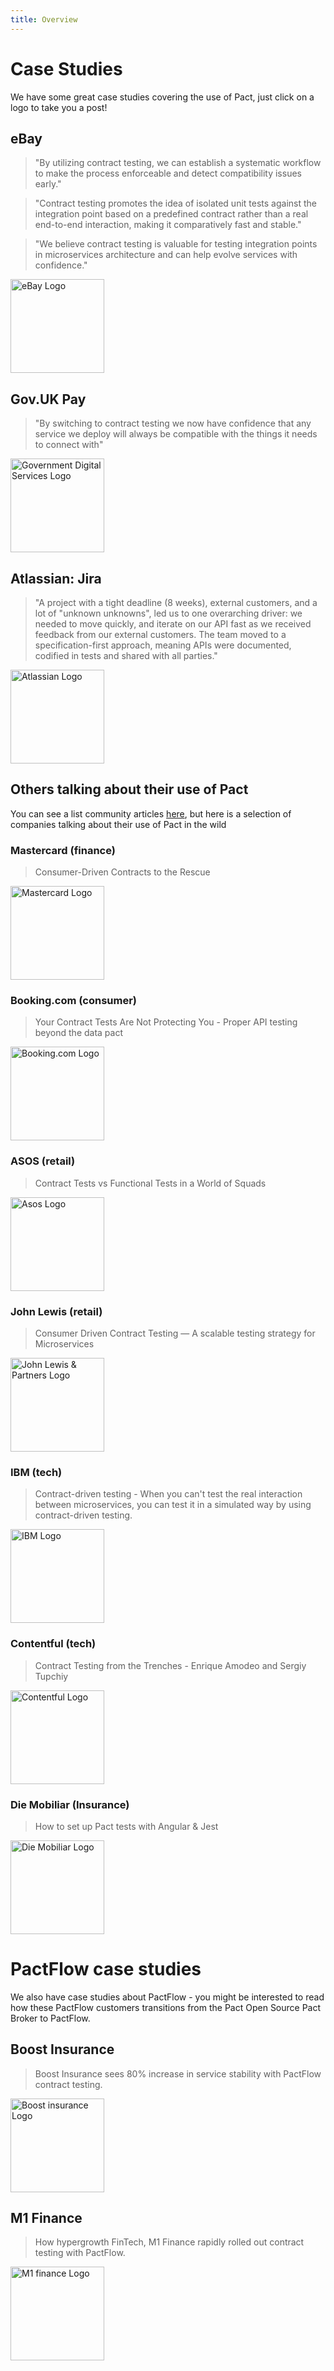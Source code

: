 ```yaml
---
title: Overview
---
```


# Case Studies

We have some great case studies covering the use of Pact, just click on a logo to take you a post!

## eBay

> "By utilizing contract testing, we can establish a systematic workflow to make the process enforceable and detect compatibility issues early."

> "Contract testing promotes the idea of isolated unit tests against the integration point based on a predefined contract rather than a real end-to-end interaction, making it comparatively fast and stable."

> "We believe contract testing is valuable for testing integration points in microservices architecture and can help evolve services with confidence."

<a href="https://tech.ebayinc.com/engineering/api-evolution-with-confidence-a-case-study-of-contract-testing-adoption-at-ebay"><img src="/img/logos/brand/ebay.png" alt="eBay Logo" width="150" /></a>


## Gov.UK Pay

> "By switching to contract testing we now have confidence that any service we deploy will always be compatible with the things it needs to connect with"

<a href="./case_studies/case_study_govuk"><img src="/img/logos/brand/govuk.png" alt="Government Digital Services Logo" width="150" /></a>

## Atlassian: Jira

> "A project with a tight deadline (8 weeks), external customers, and a lot of "unknown unknowns", led us to one overarching driver: we needed to move quickly, and iterate on our API fast as we received feedback from our external customers. The team moved to a specification-first approach, meaning APIs were documented, codified in tests and shared with all parties."

<a href="./case_studies/case_study_atlassian"><img src="/img/logos/brand/atlassian.svg" alt="Atlassian Logo" width="150" /></a>

## Others talking about their use of Pact

You can see a list community articles [here](blogs_videos_and_articles), but here is a selection of companies talking about their use of Pact in the wild

### Mastercard (finance)

> Consumer-Driven Contracts to the Rescue

<a href="https://developer.mastercard.com/blog/consumer-driven-contracts-to-the-rescue/"><img src="/img/logos/brand/mastercard.svg" alt="Mastercard Logo" width="150" /></a>

### Booking.com (consumer)

>Your Contract Tests Are Not Protecting You - Proper API testing beyond the data pact

<a href="https://medium.com/better-programming/your-contract-tests-are-not-protecting-you-563a5d6cdfef"><img src="/img/logos/brand/bookingdotcom.png" alt="Booking.com Logo" width="150" /></a>

### ASOS (retail)

> Contract Tests vs Functional Tests in a World of Squads

<a href="https://www.youtube.com/watch?v=SAtXTT214ro&feature=youtu.be"><img src="/img/users/asos.png" alt="Asos Logo" width="150" /></a>

### John Lewis (retail)

> Consumer Driven Contract Testing — A scalable testing strategy for Microservices

<a href="https://medium.com/john-lewis-software-engineering/consumer-driven-contract-testing-a-scalable-testing-strategy-for-microservices-3f2b09f99ed1"><img src="/img/logos/brand/john-lewis.png" alt="John Lewis & Partners Logo" width="150" /></a>

### IBM (tech)

> Contract-driven testing - When you can't test the real interaction between microservices, you can test it in a simulated way by using contract-driven testing.

<a href="https://www.ibm.com/garage/method/practices/code/contract-driven-testing"><img src="/img/logos/brand/ibm.png" alt="IBM Logo" width="150" /></a>

### Contentful (tech)

> Contract Testing from the Trenches - Enrique Amodeo and Sergiy Tupchiy

<a href="https://www.youtube.com/watch?v=cs5ebVzG_Q4&ab_channel=Contentful"><img src="/img/logos/brand/contentful.png" alt="Contentful Logo" width="150" /></a>

### Die Mobiliar (Insurance)

> How to set up Pact tests with Angular & Jest

<a href="https://medium.com/@dany.marques/how-to-set-up-pact-tests-with-angular-jest-ae157f272428"><img src="/img/logos/brand/die-mobiliar.png" alt="Die Mobiliar Logo" width="150" /></a>

# PactFlow case studies

We also have case studies about PactFlow - you might be interested to read how these PactFlow customers transitions from the Pact Open Source Pact Broker to PactFlow.

## Boost Insurance

> Boost Insurance sees 80% increase in service stability with PactFlow contract testing.

<a href="./case_studies/case_study_boostinsurance"><img src="/img/logos/brand/boost-insurance-logo.svg" alt="Boost insurance Logo" width="150" /></a>

## M1 Finance

> How hypergrowth FinTech, M1 Finance rapidly rolled out contract testing with PactFlow.

<a href="./case_studies/case_study_m1finance"><img src="/img/logos/brand/m1-logo-dark.svg" alt="M1 finance Logo" width="150" /></a>
